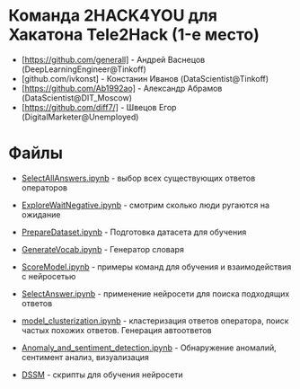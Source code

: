 # Команда 2HACK4YOU для Хакатона Tele2Hack (1-е место)

* [https://github.com/generall] - Андрей Васнецов (DeepLearningEngineer@Tinkoff)
* [github.com/ivkonst] - Констанин Иванов (DataScientist@Tinkoff) 
* [https://github.com/Ab1992ao] - Александр Абрамов (DataScientist@DIT_Moscow)
* [https://github.com/diff7/] - Швецов Егор (DigitalMarketer@Unemployed)

# Файлы

* [SelectAllAnswers.ipynb](SelectAllAnswers.ipynb) - выбор всех существующих ответов операторов
* [ExploreWaitNegative.ipynb](ExploreWaitNegative.ipynb) - смотрим сколько люди ругаются на ожидание
* [PrepareDataset.ipynb](PrepareDataset.ipynb) - Подготовка датасета для обучения
* [GenerateVocab.ipynb](GenerateVocab.ipynb) - Генератор словаря
* [ScoreModel.ipynb](ScoreModel.ipynb) - примеры команд для обучения и взаимодействия с нейросетью
* [SelectAnswer.ipynb](SelectAnswer.ipynb) - применение нейросети для поиска подходящих ответов
* [model_clusterization.ipynb](model_clusterization.ipynb) - кластеризация ответов оператора, поиск частых похожих ответов. Генерация автоответов
* [Anomaly_and_sentiment_detection.ipynb](Anomaly_and_sentiment_detection.ipynb) - Обнаружение аномалий, cентимент анализ, визуализация


* [DSSM](DSSM) - скрипты для обучения нейросети 
